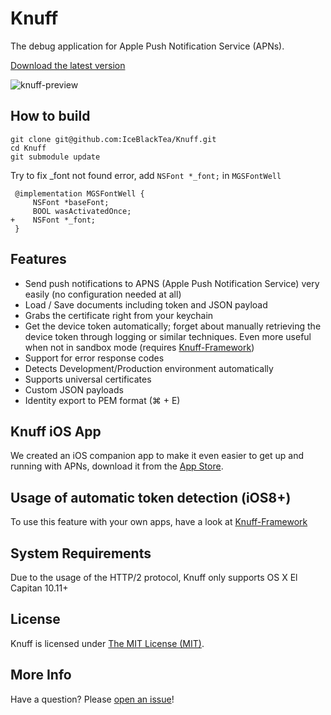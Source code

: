 # Knuff
The debug application for Apple Push Notification Service (APNs).

[Download the latest version](https://github.com/KnuffApp/Knuff/releases "Download")

![knuff-preview](https://cloud.githubusercontent.com/assets/499192/12481271/36b610e0-c048-11e5-9be6-ee9e996036a2.png)

## How to build

```
git clone git@github.com:IceBlackTea/Knuff.git
cd Knuff
git submodule update
```

Try to fix _font not found error, add `NSFont *_font;` in `MGSFontWell`

```objc
 @implementation MGSFontWell {
     NSFont *baseFont;
     BOOL wasActivatedOnce;
+    NSFont *_font;
 }
```

## Features
* Send push notifications to APNS (Apple Push Notification Service) very easily (no configuration needed at all)
* Load / Save documents including token and JSON payload
* Grabs the certificate right from your keychain
* Get the device token automatically; forget about manually retrieving the device token through logging or similar techniques. Even more useful when not in sandbox mode (requires [Knuff-Framework](https://github.com/KnuffApp/Knuff-Framework))
* Support for error response codes
* Detects Development/Production environment automatically
* Supports universal certificates
* Custom JSON payloads
* Identity export to PEM format (⌘ + E)

## Knuff iOS App

We created an iOS companion app to make it even easier to get up and running with APNs, download it from the [App Store](https://itunes.apple.com/us/app/knuff-the-apns-debug-tool/id993435856).

## Usage of automatic token detection (iOS8+)

To use this feature with your own apps, have a look at [Knuff-Framework](https://github.com/KnuffApp/Knuff-Framework)

## System Requirements

Due to the usage of the HTTP/2 protocol, Knuff only supports OS X El Capitan 10.11+

## License

Knuff is licensed under [The MIT License (MIT)](LICENSE).

## More Info

Have a question? Please [open an issue](https://github.com/KnuffApp/Knuff/issues/new)!
